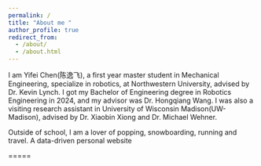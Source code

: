 ```yaml
---
permalink: /
title: "About me "
author_profile: true
redirect_from: 
  - /about/
  - /about.html
---
```


I am Yifei Chen(陈逸飞), a first year master student in Mechanical Engineering, specialize in robotics, at Northwestern University, advised by Dr. Kevin Lynch. I got my Bachelor of Engineering degree in Robotics Engineering in 2024, and my advisor was Dr. Hongqiang Wang. I was also a visiting research assistant in University of Wisconsin Madison(UW-Madison), advised by Dr. Xiaobin Xiong and Dr. Michael Wehner. 

Outside of school, I am a lover of popping, snowboarding, running and travel. 
A data-driven personal website

=====
